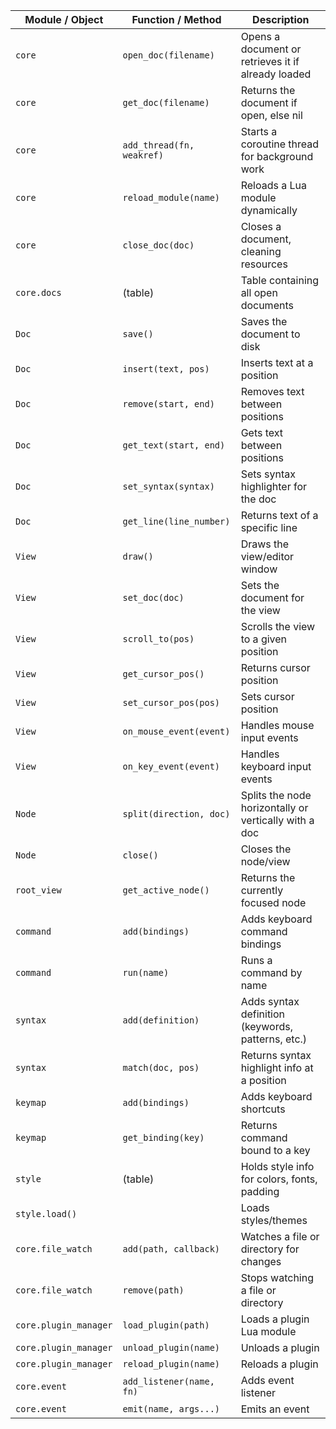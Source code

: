 | Module / Object       | Function / Method         | Description                                           |
| --------------------- | ------------------------- | ----------------------------------------------------- |
| `core`                | `open_doc(filename)`      | Opens a document or retrieves it if already loaded    |
| `core`                | `get_doc(filename)`       | Returns the document if open, else nil                |
| `core`                | `add_thread(fn, weakref)` | Starts a coroutine thread for background work         |
| `core`                | `reload_module(name)`     | Reloads a Lua module dynamically                      |
| `core`                | `close_doc(doc)`          | Closes a document, cleaning resources                 |
| `core.docs`           | (table)                   | Table containing all open documents                   |
| `Doc`                 | `save()`                  | Saves the document to disk                            |
| `Doc`                 | `insert(text, pos)`       | Inserts text at a position                            |
| `Doc`                 | `remove(start, end)`      | Removes text between positions                        |
| `Doc`                 | `get_text(start, end)`    | Gets text between positions                           |
| `Doc`                 | `set_syntax(syntax)`      | Sets syntax highlighter for the doc                   |
| `Doc`                 | `get_line(line_number)`   | Returns text of a specific line                       |
| `View`                | `draw()`                  | Draws the view/editor window                          |
| `View`                | `set_doc(doc)`            | Sets the document for the view                        |
| `View`                | `scroll_to(pos)`          | Scrolls the view to a given position                  |
| `View`                | `get_cursor_pos()`        | Returns cursor position                               |
| `View`                | `set_cursor_pos(pos)`     | Sets cursor position                                  |
| `View`                | `on_mouse_event(event)`   | Handles mouse input events                            |
| `View`                | `on_key_event(event)`     | Handles keyboard input events                         |
| `Node`                | `split(direction, doc)`   | Splits the node horizontally or vertically with a doc |
| `Node`                | `close()`                 | Closes the node/view                                  |
| `root_view`           | `get_active_node()`       | Returns the currently focused node                    |
| `command`             | `add(bindings)`           | Adds keyboard command bindings                        |
| `command`             | `run(name)`               | Runs a command by name                                |
| `syntax`              | `add(definition)`         | Adds syntax definition (keywords, patterns, etc.)     |
| `syntax`              | `match(doc, pos)`         | Returns syntax highlight info at a position           |
| `keymap`              | `add(bindings)`           | Adds keyboard shortcuts                               |
| `keymap`              | `get_binding(key)`        | Returns command bound to a key                        |
| `style`               | (table)                   | Holds style info for colors, fonts, padding           |
| `style.load()`        |                           | Loads styles/themes                                   |
| `core.file_watch`     | `add(path, callback)`     | Watches a file or directory for changes               |
| `core.file_watch`     | `remove(path)`            | Stops watching a file or directory                    |
| `core.plugin_manager` | `load_plugin(path)`       | Loads a plugin Lua module                             |
| `core.plugin_manager` | `unload_plugin(name)`     | Unloads a plugin                                      |
| `core.plugin_manager` | `reload_plugin(name)`     | Reloads a plugin                                      |
| `core.event`          | `add_listener(name, fn)`  | Adds event listener                                   |
| `core.event`          | `emit(name, args...)`     | Emits an event                                        |
